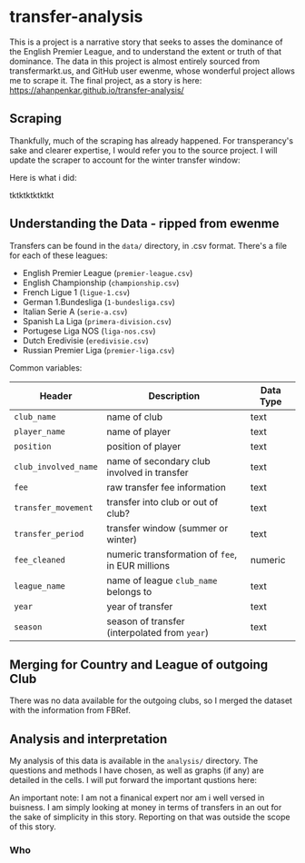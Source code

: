 # transfer-analysis

This is a project is a narrative story that seeks to asses the dominance of the English Premier League, and to understand the extent or truth of that dominance. The data in this project is almost entirely sourced from transfermarkt.us, and GitHub user ewenme, whose wonderful project allows me to scrape it. The final project, as a story is here: https://ahanpenkar.github.io/transfer-analysis/

## Scraping

Thankfully, much of the scraping has already happened. For transperancy's sake and clearer expertise, I would refer you to the source project. I will update the scraper to account for the winter transfer window:

Here is what i did:
 
tktktktktktkt

## Understanding the Data - ripped from ewenme

Transfers can be found in the `data/` directory, in .csv format. There's a file for each of these leagues:

- English Premier League (`premier-league.csv`)
- English Championship (`championship.csv`)
- French Ligue 1 (`ligue-1.csv`)
- German 1.Bundesliga (`1-bundesliga.csv`)
- Italian Serie A (`serie-a.csv`)
- Spanish La Liga (`primera-division.csv`)
- Portugese Liga NOS (`liga-nos.csv`)
- Dutch Eredivisie (`eredivisie.csv`)
- Russian Premier Liga (`premier-liga.csv`)

Common variables:

| Header | Description | Data Type |
| --- | --- | --- |
| `club_name` | name of club | text |
| `player_name` | name of player | text |
| `position` | position of player | text |
| `club_involved_name` | name of secondary club involved in transfer | text |
| `fee` | raw transfer fee information | text |
| `transfer_movement` | transfer into club or out of club? | text |
| `transfer_period` | transfer window (summer or winter) | text |
| `fee_cleaned` | numeric transformation of `fee`, in EUR millions| numeric |
| `league_name` | name of league `club_name` belongs to | text |
| `year` | year of transfer | text |
| `season` | season of transfer (interpolated from `year`) | text |

## Merging for Country and League of outgoing Club

There was no data available for the outgoing clubs, so I merged the dataset with the information from FBRef.

## Analysis and interpretation

My analysis of this data is available in the `analysis/` directory. The questions and methods I have chosen, as well as graphs (if any) are detailed in the cells. I will put forward the important qustions here:

An important note: I am not a finanical expert nor am i well versed in buisness. I am simply looking at money in terms of transfers in an out for the sake of simplicity in this story. Reporting on that was outside the scope of this story. 

### Who 
